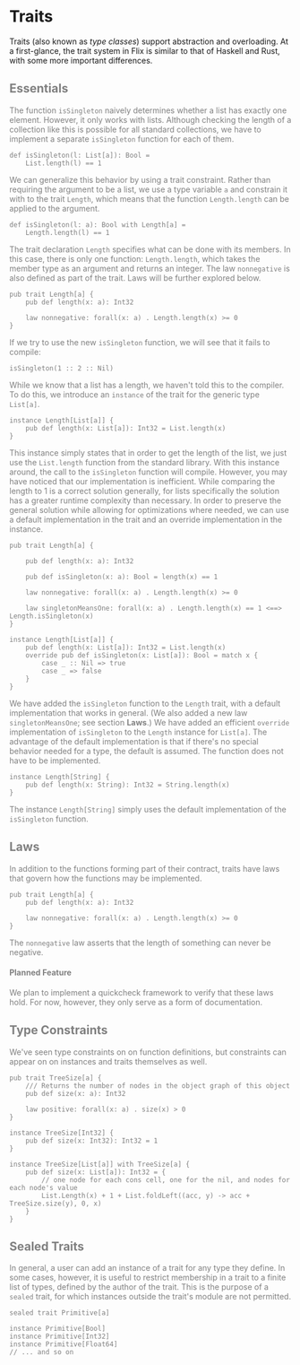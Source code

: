 # Traits

Traits (also known as _type classes_) support abstraction and overloading. At a
first-glance, the trait system in Flix is similar to that of Haskell and Rust,
with some more important differences.

<div style="color:gray">

## Essentials

The function `isSingleton` naively determines whether
a list has exactly one element.
However, it only works with lists.
Although checking the length of a collection like
this is possible for all standard collections, we
have to implement a separate `isSingleton` function
for each of them.

```flix
def isSingleton(l: List[a]): Bool =
    List.length(l) == 1
```

We can generalize this behavior by using a trait
constraint.
Rather than requiring the argument to be a list, we
use a type variable `a` and constrain it with to the
trait `Length`, which means that the function
`Length.length` can be applied to the argument.

```flix
def isSingleton(l: a): Bool with Length[a] =
    Length.length(l) == 1
```

The trait declaration `Length` specifies what
can be done with its members.
In this case, there is only one function:
`Length.length`, which takes the member type as an
argument and returns an integer.
The law `nonnegative` is also defined as part of the
trait.
Laws will be further explored below.

```flix
pub trait Length[a] {
    pub def length(x: a): Int32

    law nonnegative: forall(x: a) . Length.length(x) >= 0
}
```

If we try to use the new `isSingleton` function, we
will see that it fails to compile:

```flix
isSingleton(1 :: 2 :: Nil)
```

While we know that a list has a length, we haven't
told this to the compiler.
To do this, we introduce an `instance` of the trait
for the generic type `List[a]`.

```flix
instance Length[List[a]] {
    pub def length(x: List[a]): Int32 = List.length(x)
}
```

This instance simply states that in order to get the
length of the list, we just use the `List.length`
function from the standard library.
With this instance around, the call to the
`isSingleton` function will compile.
However, you may have noticed that our implementation
is inefficient.
While comparing the length to 1 is a correct solution
generally, for lists specifically the solution has a
greater runtime complexity than necessary.
In order to preserve the general solution while
allowing for optimizations where needed, we can use a
default implementation in the trait and an
override implementation in the instance.

```flix
pub trait Length[a] {

    pub def length(x: a): Int32

    pub def isSingleton(x: a): Bool = length(x) == 1

    law nonnegative: forall(x: a) . Length.length(x) >= 0

    law singletonMeansOne: forall(x: a) . Length.length(x) == 1 <==> Length.isSingleton(x)
}

instance Length[List[a]] {
    pub def length(x: List[a]): Int32 = List.length(x)
    override pub def isSingleton(x: List[a]): Bool = match x {
        case _ :: Nil => true
        case _ => false
    }
}
```

We have added the `isSingleton` function to the
`Length` trait, with a default implementation
that works in general.
(We also added a new law `singletonMeansOne`; see
section **Laws**.)
We have added an efficient `override` implementation
of `isSingleton` to the `Length` instance for
`List[a]`.
The advantage of the default implementation is that
if there's no special behavior needed for a type, the
default is assumed.
The function does not have to be implemented.

```flix
instance Length[String] {
    pub def length(x: String): Int32 = String.length(x)
}
```

The instance `Length[String]` simply uses the default
implementation of the `isSingleton` function.

## Laws

In addition to the functions forming part of their
contract, traits have laws that govern how the
functions may be implemented.

```flix
pub trait Length[a] {
    pub def length(x: a): Int32

    law nonnegative: forall(x: a) . Length.length(x) >= 0
}
```

The `nonnegative` law asserts that the length of
something can never be negative.

#### Planned Feature

We plan to implement a quickcheck framework to verify
that these laws hold.
For now, however, they only serve as a form of
documentation.

## Type Constraints

We've seen type constraints on on function
definitions, but constraints can appear on on
instances and traits themselves as well.

```flix
pub trait TreeSize[a] {
    /// Returns the number of nodes in the object graph of this object
    pub def size(x: a): Int32

    law positive: forall(x: a) . size(x) > 0
}

instance TreeSize[Int32] {
    pub def size(x: Int32): Int32 = 1
}

instance TreeSize[List[a]] with TreeSize[a] {
    pub def size(x: List[a]): Int32 = {
        // one node for each cons cell, one for the nil, and nodes for each node's value
        List.Length(x) + 1 + List.foldLeft((acc, y) -> acc + TreeSize.size(y), 0, x)
    }
}
```

## Sealed Traits

In general, a user can add an instance of a trait for
any type they define.
In some cases, however, it is useful to restrict
membership in a trait to a finite list of types,
defined by the author of the trait.
This is the purpose of a `sealed` trait, for which
instances outside the trait's module are not
permitted.

```flix
sealed trait Primitive[a]

instance Primitive[Bool]
instance Primitive[Int32]
instance Primitive[Float64]
// ... and so on
```

</div>